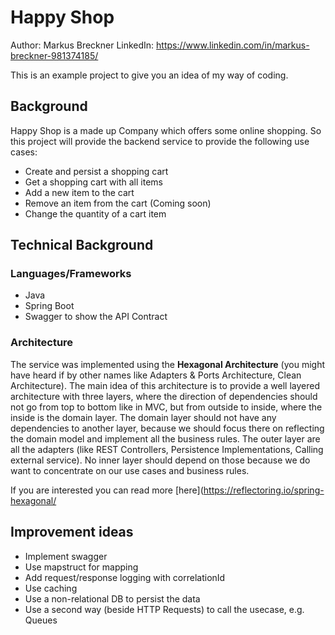 # Happy Shop

Author: Markus Breckner
LinkedIn: https://www.linkedin.com/in/markus-breckner-981374185/

This is an example project to give you an idea of my way of coding.

## Background
Happy Shop is a made up Company which offers some online shopping.
So this project will provide the backend service to provide the following use cases:
- Create and persist a shopping cart
- Get a shopping cart with all items
- Add a new item to the cart
- Remove an item from the cart (Coming soon)
- Change the quantity of a cart item

## Technical Background

### Languages/Frameworks
- Java
- Spring Boot
- Swagger to show the API Contract

### Architecture
The service was implemented using the <strong>Hexagonal Architecture</strong>
(you might have heard if by other names like Adapters & Ports Architecture, Clean Architecture).
The main idea of this architecture is to provide a well layered architecture with three layers,
where the direction of dependencies should not go from top to bottom like in MVC, but from outside to inside,
where the inside is the domain layer. The domain layer should not have any dependencies to another layer,
because we should focus there on reflecting the domain model and implement all the business rules.
The outer layer are all the adapters (like REST Controllers, Persistence Implementations, Calling external service).
No inner layer should depend on those because we do want to concentrate on our use cases and business rules.

If you are interested you can read more [here](https://reflectoring.io/spring-hexagonal/


## Improvement ideas

- Implement swagger
- Use mapstruct for mapping
- Add request/response logging with correlationId
- Use caching
- Use a non-relational DB to persist the data
- Use a second way (beside HTTP Requests) to call the usecase, e.g. Queues


